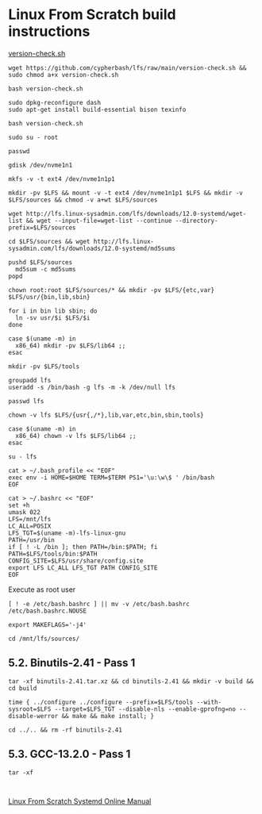 # Linux From Scratch build instructions

[version-check.sh](./version-check.sh)

```code
wget https://github.com/cypherbash/lfs/raw/main/version-check.sh && sudo chmod a+x version-check.sh
```

```code
bash version-check.sh
```

```code
sudo dpkg-reconfigure dash
sudo apt-get install build-essential bison texinfo
```

```code
bash version-check.sh
```

```code
sudo su - root
```
```code
passwd
```

```code
gdisk /dev/nvme1n1
```

```code
mkfs -v -t ext4 /dev/nvme1n1p1
```

```code
mkdir -pv $LFS && mount -v -t ext4 /dev/nvme1n1p1 $LFS && mkdir -v $LFS/sources && chmod -v a+wt $LFS/sources
```

```code
wget http://lfs.linux-sysadmin.com/lfs/downloads/12.0-systemd/wget-list && wget --input-file=wget-list --continue --directory-prefix=$LFS/sources
```

```code
cd $LFS/sources && wget http://lfs.linux-sysadmin.com/lfs/downloads/12.0-systemd/md5sums
```

```code
pushd $LFS/sources
  md5sum -c md5sums
popd
```

```code
chown root:root $LFS/sources/* && mkdir -pv $LFS/{etc,var} $LFS/usr/{bin,lib,sbin}
```

```code
for i in bin lib sbin; do
  ln -sv usr/$i $LFS/$i
done
```

```code
case $(uname -m) in
  x86_64) mkdir -pv $LFS/lib64 ;;
esac
```

```code
mkdir -pv $LFS/tools
```

```code
groupadd lfs
useradd -s /bin/bash -g lfs -m -k /dev/null lfs
```

```code
passwd lfs
```

```code
chown -v lfs $LFS/{usr{,/*},lib,var,etc,bin,sbin,tools}
```

```code
case $(uname -m) in
  x86_64) chown -v lfs $LFS/lib64 ;;
esac
```

```code
su - lfs
```

```code
cat > ~/.bash_profile << "EOF"
exec env -i HOME=$HOME TERM=$TERM PS1='\u:\w\$ ' /bin/bash
EOF
```

```code
cat > ~/.bashrc << "EOF"
set +h
umask 022
LFS=/mnt/lfs
LC_ALL=POSIX
LFS_TGT=$(uname -m)-lfs-linux-gnu
PATH=/usr/bin
if [ ! -L /bin ]; then PATH=/bin:$PATH; fi
PATH=$LFS/tools/bin:$PATH
CONFIG_SITE=$LFS/usr/share/config.site
export LFS LC_ALL LFS_TGT PATH CONFIG_SITE
EOF
```

Execute as root user
```code
[ ! -e /etc/bash.bashrc ] || mv -v /etc/bash.bashrc /etc/bash.bashrc.NOUSE
```

```code
export MAKEFLAGS='-j4'
```

```code
cd /mnt/lfs/sources/
```

## 5.2. Binutils-2.41 - Pass 1

```code
tar -xf binutils-2.41.tar.xz && cd binutils-2.41 && mkdir -v build && cd build
```

```code
time { ../configure ../configure --prefix=$LFS/tools --with-sysroot=$LFS --target=$LFS_TGT --disable-nls --enable-gprofng=no --disable-werror && make && make install; }
```

```code
cd ../.. && rm -rf binutils-2.41
```

## 5.3. GCC-13.2.0 - Pass 1

```code
tar -xf 
```


```code

```

```code

```



[Linux From Scratch Systemd Online Manual](https://www.linuxfromscratch.org/lfs/view/stable-systemd/)

